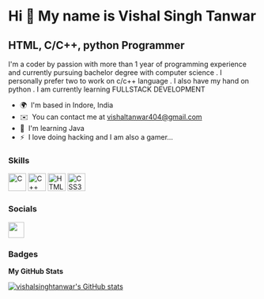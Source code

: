 Hi 👋 My name is Vishal Singh Tanwar
====================================

HTML, C/C++, python Programmer
----------------

I'm a coder by passion with more than 1 year of programming experience and currently pursuing bachelor degree with computer science . I personally prefer two to work on c/c++ language . I also have my hand on python . I am currently learning FULLSTACK DEVELOPMENT

* 🌍  I'm based in Indore, India
* ✉️  You can contact me at [vishaltanwar404@gmail.com](mailto:vishaltanwar404@gmail.com)
* 🧠  I'm learning Java
* ⚡  I love doing hacking and I am also a gamer...

### Skills


<p align="left">
<a href="https://docs.microsoft.com/en-us/cpp/?view=msvc-170" target="_blank" rel="noreferrer"><img src="https://upload.wikimedia.org/wikipedia/commons/1/19/C_Logo.png" width="36" height="36" alt="C" /></a>
<a href="https://docs.microsoft.com/en-us/cpp/?view=msvc-170" target="_blank" rel="noreferrer"><img src="https://upload.wikimedia.org/wikipedia/commons/1/18/ISO_C%2B%2B_Logo.svg" width="36" height="36" alt="C++" /></a>
<a href="https://developer.mozilla.org/en-US/docs/Glossary/HTML5" target="_blank" rel="noreferrer"><img src="https://www.freepnglogos.com/uploads/html5-logo-png/html5-logo-html-logo-0.png" width="36" height="36" alt="HTML5" /></a>
<a href="https://www.w3.org/TR/CSS/#css" target="_blank" rel="noreferrer"><img src="https://cdn.freebiesupply.com/logos/large/2x/css3-logo-png-transparent.png" width="36" height="36" alt="CSS3" /></a>
</p>


### Socials

<p align="left"> <a href="https://www.linkedin.com/in/vishal-singh-tanwar-672758242/" target="_blank" rel="noreferrer"><img src="https://www.freeiconspng.com/img/2026" width="32" height="32" /></a></p>

### Badges

<b>My GitHub Stats</b>

<a href="http://www.github.com/vishalsinghtanwar"><img src="https://github-readme-stats.vercel.app/api?username=vishalsinghtanwar&show_icons=true&hide=&count_private=true&title_color=0891b2&text_color=ffffff&icon_color=0891b2&bg_color=1c1917&hide_border=true&show_icons=true" alt="vishalsinghtanwar's GitHub stats" /></a>
